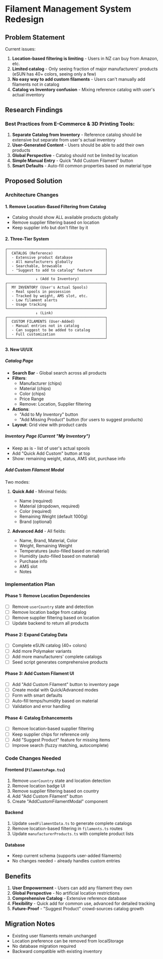 # Filament Management System Redesign

## Problem Statement

Current issues:
1. **Location-based filtering is limiting** - Users in NZ can buy from Amazon, etc.
2. **Limited catalog** - Only seeing fraction of major manufacturers' products (eSUN has 40+ colors, seeing only a few)
3. **No easy way to add custom filaments** - Users can't manually add filaments not in catalog
4. **Catalog vs Inventory confusion** - Mixing reference catalog with user's actual inventory

## Research Findings

### Best Practices from E-Commerce & 3D Printing Tools:
1. **Separate Catalog from Inventory** - Reference catalog should be extensive but separate from user's actual inventory
2. **User-Generated Content** - Users should be able to add their own products
3. **Global Perspective** - Catalog should not be limited by location
4. **Simple Manual Entry** - Quick "Add Custom Filament" button
5. **Smart Defaults** - Auto-fill common properties based on material type

## Proposed Solution

### Architecture Changes

#### 1. **Remove Location-Based Filtering from Catalog**
- Catalog should show ALL available products globally
- Remove supplier filtering based on location
- Keep supplier info but don't filter by it

#### 2. **Three-Tier System**

```
┌─────────────────────────────────────────────┐
│  CATALOG (Reference)                        │
│  - Extensive product database               │
│  - All manufacturers globally               │
│  - Searchable, browsable                    │
│  - "Suggest to add to catalog" feature      │
└─────────────────────────────────────────────┘
              ↓ (Add to Inventory)
┌─────────────────────────────────────────────┐
│  MY INVENTORY (User's Actual Spools)        │
│  - Real spools in possession                │
│  - Tracked by weight, AMS slot, etc.        │
│  - Low filament alerts                      │
│  - Usage tracking                           │
└─────────────────────────────────────────────┘
              ↓ (Link)
┌─────────────────────────────────────────────┐
│  CUSTOM FILAMENTS (User-Added)              │
│  - Manual entries not in catalog            │
│  - Can suggest to be added to catalog       │
│  - Full customization                       │
└─────────────────────────────────────────────┘
```

#### 3. **New UI/UX**

##### Catalog Page
- **Search Bar** - Global search across all products
- **Filters**:
  - Manufacturer (chips)
  - Material (chips)
  - Color (chips)
  - Price Range
  - Remove: Location, Supplier filtering
- **Actions**:
  - "Add to My Inventory" button
  - "Add Missing Product" button (for users to suggest products)
- **Layout**: Grid view with product cards

##### Inventory Page (Current "My Inventory")
- Keep as is - list of user's actual spools
- Add "Quick Add Custom" button at top
- Show: remaining weight, status, AMS slot, purchase info

##### Add Custom Filament Modal
Two modes:
1. **Quick Add** - Minimal fields:
   - Name (required)
   - Material (dropdown, required)
   - Color (required)
   - Remaining Weight (default 1000g)
   - Brand (optional)

2. **Advanced Add** - All fields:
   - Name, Brand, Material, Color
   - Weight, Remaining Weight
   - Temperatures (auto-filled based on material)
   - Humidity (auto-filled based on material)
   - Purchase info
   - AMS slot
   - Notes

### Implementation Plan

#### Phase 1: Remove Location Dependencies
- [ ] Remove `userCountry` state and detection
- [ ] Remove location badge from catalog
- [ ] Remove supplier filtering based on location
- [ ] Update backend to return all products

#### Phase 2: Expand Catalog Data
- [ ] Complete eSUN catalog (40+ colors)
- [ ] Add more Polymaker variants
- [ ] Add more manufacturers' complete catalogs
- [ ] Seed script generates comprehensive products

#### Phase 3: Add Custom Filament UI
- [ ] Add "Add Custom Filament" button to inventory page
- [ ] Create modal with Quick/Advanced modes
- [ ] Form with smart defaults
- [ ] Auto-fill temps/humidity based on material
- [ ] Validation and error handling

#### Phase 4: Catalog Enhancements
- [ ] Remove location-based supplier filtering
- [ ] Keep supplier chips for reference only
- [ ] Add "Suggest Product" feature for missing items
- [ ] Improve search (fuzzy matching, autocomplete)

### Code Changes Needed

#### Frontend (`FilamentsPage.tsx`)
1. Remove `userCountry` state and location detection
2. Remove location badge UI
3. Remove supplier filtering based on country
4. Add "Add Custom Filament" button
5. Create "AddCustomFilamentModal" component

#### Backend
1. Update `seedFilamentData.ts` to generate complete catalogs
2. Remove location-based filtering in `filaments.ts` routes
3. Update `manufacturerProducts.ts` with complete product lists

#### Database
- Keep current schema (supports user-added filaments)
- No changes needed - already handles custom entries

## Benefits

1. **User Empowerment** - Users can add any filament they own
2. **Global Perspective** - No artificial location restrictions
3. **Comprehensive Catalog** - Extensive reference database
4. **Flexibility** - Quick add for common use, advanced for detailed tracking
5. **Future-Proof** - "Suggest Product" crowd-sources catalog growth

## Migration Notes

- Existing user filaments remain unchanged
- Location preference can be removed from localStorage
- No database migration required
- Backward compatible with existing inventory


